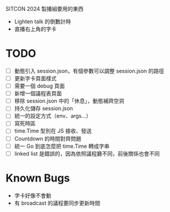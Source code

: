 SITCON 2024 製播組要用的東西

* Lighten talk 的倒數計時
* 直播右上角的字卡

# TODO

- [ ] 動態引入 session.json，有個參數可以調整 session.json 的路徑
- [ ] 更新字卡頁面樣式
- [ ] 需要一個 debug 頁面
- [ ] 新增一個議程表頁面
- [ ] 移除 session.json 中的「休息」，動態補齊空洞
- [ ] 持久化儲存 session.json
- [ ] 統一的設定方式（env、args...）
- [ ] 寫死時區
- [ ] time.Time 型別在 JS 接收、發送
- [ ] Countdown 的時間對齊問題
- [ ] 統一 Go 到底怎麼把 time.Time 轉成字串
- [ ] linked list 是錯誤的，因為依照議程廳不同，前後關係也會不同

# Known Bugs
* 字卡好像不會動
* 有 broadcast 的議程要同步更新時間
 
